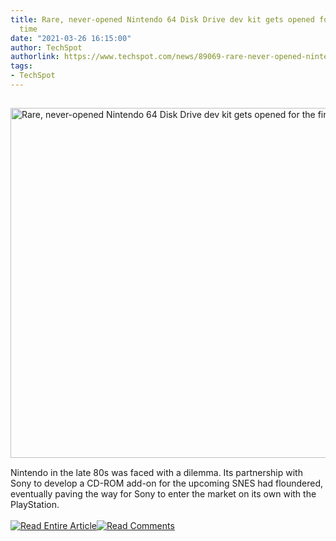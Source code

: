 ```yaml
---
title: Rare, never-opened Nintendo 64 Disk Drive dev kit gets opened for the first
  time
date: "2021-03-26 16:15:00"
author: TechSpot
authorlink: https://www.techspot.com/news/89069-rare-never-opened-nintendo-64-disk-drive-dev.html
tags:
- TechSpot
---
```

<a href="https://www.techspot.com/news/89069-rare-never-opened-nintendo-64-disk-drive-dev.html" target="_blank"><img src="https://static.techspot.com/images2/news/ts3_thumbs/2021/03/2021-03-26-ts3_thumbs-628.jpg" width="800" height="560" style="padding: 15px 0" title="Rare, never-opened Nintendo 64 Disk Drive dev kit gets opened for the first time" /></a><br />Nintendo in the late 80s was faced with a dilemma. Its partnership with Sony to develop a CD-ROM add-on for the upcoming SNES had floundered, eventually paving the way for Sony to enter the market on its own with the PlayStation.<br /><br /><a href="https://www.techspot.com/news/89069-rare-never-opened-nintendo-64-disk-drive-dev.html"><img src="https://static.techspot.com/images/rss/rss_buttons_01.png" border="0" alt="Read Entire Article" /></a><a href="https://www.techspot.com/news/89069-rare-never-opened-nintendo-64-disk-drive-dev.html#comments"><img src="https://static.techspot.com/images/rss/rss_buttons_02.png" border="0" alt="Read Comments" /></a><br /><br />
